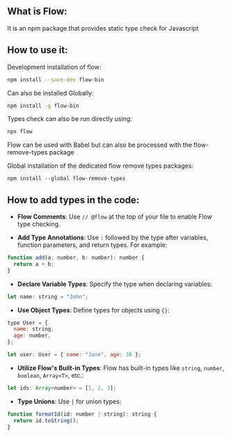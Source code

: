 

## What is Flow:
It is an npm package that provides static type check for Javascript

## How to use it:

Development installation of flow:
```bash
npm install --save-dev flow-bin
```

Can also be installed Globally:

```bash
npm install -g flow-bin
```

Types check can also be run directly using:

```bash
npx flow
```

Flow can be used with Babel but can also be processed with the flow-remove-types package

Global installation of the dedicated flow remove types packages:

```shell
npm install --global flow-remove-types
```

## How to add types in the code:

- **Flow Comments**: Use `// @flow` at the top of your file to enable Flow type checking.

- **Add Type Annotations**: Use `:` followed by the type after variables, function parameters, and return types. For example:
```js
function add(a: number, b: number): number {
  return a + b;
}
```
- **Declare Variable Types**: Specify the type when declaring variables:
```js
let name: string = "John";
```
- **Use Object Types**: Define types for objects using `{}`:
```js
type User = {
  name: string,
  age: number,
};

let user: User = { name: "Jane", age: 30 };
```
- **Utilize Flow's Built-in Types**: Flow has built-in types like `string`, `number`, `boolean`, `Array<T>`, etc.:
```js
let ids: Array<number> = [1, 2, 3];
```
- **Type Unions**: Use `|` for union types:
```js
function formatId(id: number | string): string {
  return id.toString();
}

```
